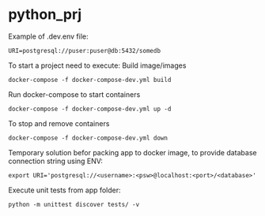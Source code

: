 # python_prj

Example of .dev.env file:
```
URI=postgresql://puser:puser@db:5432/somedb
```

To start a project need to execute:
Build image/images
```
docker-compose -f docker-compose-dev.yml build
```
Run docker-compose to start containers
```
docker-compose -f docker-compose-dev.yml up -d
```
To stop and remove containers
```
docker-compose -f docker-compose-dev.yml down
```

Temporary solution befor packing app to docker image, to provide database connection string using ENV:
```
export URI='postgresql://<username>:<psw>@localhost:<port>/<database>'
```

Execute unit tests from app folder:
```
python -m unittest discover tests/ -v
```